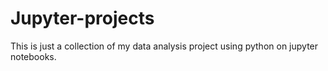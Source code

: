 # Jupyter-projects


This is just a collection of my data analysis project using python on jupyter notebooks.
